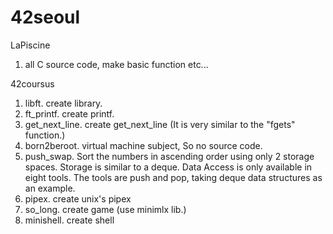 # 42seoul

LaPiscine
1. all C source code, make basic function etc... 

42coursus
1. libft.
    create library.
2. ft_printf.
    create printf.
3. get_next_line.
    create get_next_line (It is very similar to the "fgets" function.)
4. born2beroot.
    virtual machine subject, So no source code.
4. push_swap.
    Sort the numbers in ascending order using only 2 storage spaces.
    Storage is similar to a deque. Data Access is only available in eight tools.
    The tools are push and pop, taking deque data structures as an example.
5. pipex.
    create unix's pipex
6. so_long.
    create game (use minimlx lib.)
7. minishell.
    create shell